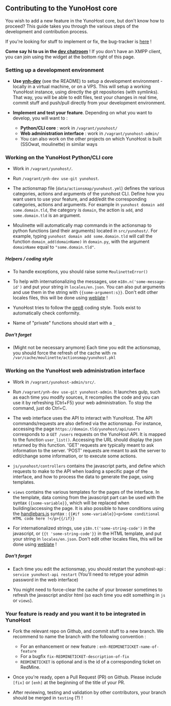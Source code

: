 ## Contributing to the YunoHost core

You wish to add a new feature in the YunoHost core, but don't know how to
proceed? This guide takes you through the various steps of the development and
contribution process. 

If you're looking for stuff to implement or fix, the bug-tracker is 
[here](https://dev.yunohost.org/issues/) !

**Come say hi to us in the [dev chatroom](xmpp:dev@conference.yunohost.org?join)** ! If you don't have an XMPP client, you can join using the widget at the bottom right of this page.

### Setting up a development environment

- **Use [ynh-dev](https://github.com/YunoHost/ynh-dev)** (see the README) to
  setup a development environment - locally in a virtual machine, or on a VPS.
  This will setup a working YunoHost instance, using directly the git repositories
  (with symlinks). That way, you will be able to edit files, test your changes in real
  time, commit stuff and push/pull directly from your development environment.

- **Implement and test your feature**. Depending on what you want to develop, you
  will want to :
   - **Python/CLI core** : work in `/vagrant/yunohost/`
   - **Web administration interface** : work in `/vagrant/yunohost-admin/`
   - You can also work on the other projects on which YunoHost is built 
     (SSOwat, moulinette) in similar ways

### Working on the YunoHost Python/CLI core

- Work in `/vagrant/yunohost/`.

- Run `/vagrant/ynh-dev use-git yunohost`.

- The actionsmap file (`data/actionsmap/yunohost.yml`) defines the various
  categories, actions and arguments of the yunohost CLI. Define how you want
  users to use your feature, and add/edit the corresponding categories, actions
  and arguments. For example in `yunohost domain add some.domain.tld`, the
  category is `domain`, the action is `add`, and `some.domain.tld` is an
  argument.

- Moulinette will automatically map commands in the actionsmap to python
  functions (and their arguments) located in `src/yunohost/`. For example, typing
  `yunohost domain add some.domain.tld` will call the function
  `domain_add(domainName)` in `domain.py`, with the argument `domainName` equal
  to `"some.domain.tld"`.

##### Helpers / coding style

- To handle exceptions, you should raise some `MoulinetteError()`

- To help with internationalizing the messages, use `m18n.n('some-message-id')`
  and put your string in `locales/en.json`. You can also put arguments and use
  them in the string with `{{some-argument:s}}`. Don't edit other locales files,
  this will be done using [weblate](https://translate.yunohost.org/) !

- YunoHost tries to follow the [pep8](http://pep8.org/) coding style. Tools
  exist to automatically check conformity.

- Name of "private" functions should start with a `_`

##### Don't forget

- (Might not be necessary anymore) Each time you edit the actionsmap, you should
  force the refresh of the cache with `rm
  /var/cache/moulinette/actionsmap/yunohost.pkl`

### Working on the YunoHost web administration interface

- Work in `/vagrant/yunohost-admin/src/`.

- Run `/vagrant/ynh-dev use-git yunohost-admin`. It launches gulp, such as each 
  time you modify sources, it recompiles the code and you can use it by 
  refreshing (Ctrl+F5) your web administration. To stop the command, just do Ctrl+C.

- The web interface uses the API to interact with YunoHost. The API
  commands/requests are also defined via the actionsmap. For instance, accessing
  the page ```https://domain.tld/yunohost/api/users``` corresponds to a `GET
  /users` requests on the YunoHost API. It is mapped to the function
  `user_list()`. Accessing the URL should display the json returned by this
  function. 'GET' requests are typically meant to ask information to the server.
  'POST' requests are meant to ask the server to edit/change some information,
  or to execute some actions.

- `js/yunohost/controllers` contains the javascript parts,
  and define which requests to make to the API when loading a specific page of
  the interface, and how to process the data to generate the page, using
  templates.

- `views` contains the various templates for the pages of the interface. In the
  template, data coming from the javascript part can be used with the syntax
  `{{some-variable}}`, which will be replaced when building/accessing the page.
  It is also possible to have conditions using the
  [handlebars.js](http://handlebarsjs.com) syntax : ```{{#if
  some-variable}}<p>Some conditional HTML code here !</p>{{/if}}```

- For internationalized strings, use `y18n.t('some-string-code')` in the
  javascript, or `{{t 'some-string-code'}}` in the HTML template, and put your
  string in `locales/en.json`. Don't edit other locales files,
  this will be done using [weblate](https://translate.yunohost.org/) !

##### Don't forget

- Each time you edit the actionsmap, you should restart the yunohost-api :
  ```service yunohost-api restart```
  (You'll need to retype your admin password in the web interface)

- You might need to force-clear the cache of your browser sometimes to refresh 
  the javascript and/or html (so each time you edit something in `js` or `views`).


### Your feature is ready and you want it to be integrated in YunoHost

- Fork the relevant repo on Github, and commit stuff to a new branch. We recommend
  to name the branch with the following convention :
  - For an enhancement or new feature : `enh-REDMINETICKET-name-of-feature`
  - For a bugfix `fix-REDMINETICKET-description-of-fix`
  - `REDMINETICKET` is optional and is the id of a corresponding ticket on RedMine.

- Once you're ready, open a Pull Request (PR) on Github. Please include `[fix]` or 
  `[enh]` at the beginning of the title of your PR.

- After reviewing, testing and validation by other contributors, your branch
should be merged in `testing` (?) !


